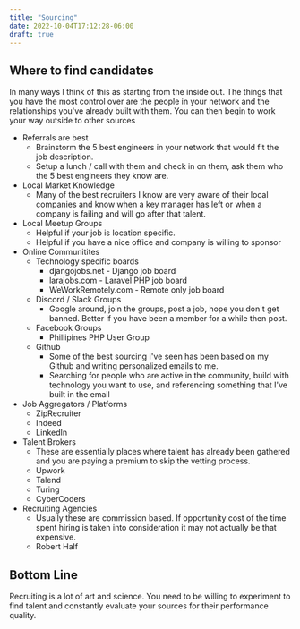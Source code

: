 ```yaml
---
title: "Sourcing"
date: 2022-10-04T17:12:28-06:00
draft: true
---
```


## Where to find candidates

In many ways I think of this as starting from the inside out. The things that you have the most control over are the people in your network and the relationships you've already built with them. You can then begin to work your way outside to other sources

- Referrals are best
  - Brainstorm the 5 best engineers in your network that would fit the job description.
  - Setup a lunch / call with them and check in on them, ask them who the 5 best engineers they know are.
- Local Market Knowledge
  - Many of the best recruiters I know are very aware of their local companies and know when a key manager has left or when a company is failing and will go after that talent.
- Local Meetup Groups
  - Helpful if your job is location specific.
  - Helpful if you have a nice office and company is willing to sponsor
- Online Communitites
  - Technology specific boards
    - djangojobs.net - Django job board
    - larajobs.com - Laravel PHP job board
    - WeWorkRemotely.com - Remote only job board
  - Discord / Slack Groups
    - Google around, join the groups, post a job, hope you don't get banned. Better if you have been a member for a while then post.
  - Facebook Groups
    - Phillipines PHP User Group
  - Github
    - Some of the best sourcing I've seen has been based on my Github and writing personalized emails to me.
    - Searching for people who are active in the community, build with technology you want to use, and referencing something that I've built in the email
- Job Aggregators / Platforms
  - ZipRecruiter
  - Indeed
  - LinkedIn
- Talent Brokers
  - These are essentially places where talent has already been gathered and you are paying a premium to skip the vetting process.
  - Upwork
  - Talend
  - Turing
  - CyberCoders
- Recruiting Agencies
  - Usually these are commission based. If opportunity cost of the time spent hiring is taken into consideration it may not actually be that expensive.
  - Robert Half

## Bottom Line

Recruiting is a lot of art and science. You need to be willing to experiment to find talent and constantly evaluate your sources for their performance quality.
